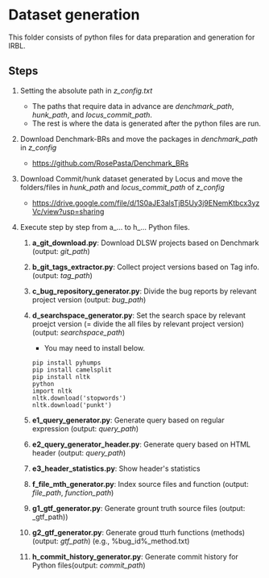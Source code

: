 # Dataset generation
This folder consists of python files for data preparation and generation for IRBL.


## Steps
1. Setting the absolute path in _z_config.txt_
    - The paths that require data in advance are _denchmark_path_, _hunk_path_, and _locus_commit_path_.
    -  The rest is where the data is generated after the python files are run.

2. Download Denchmark-BRs and move the packages in _denchmark_path_ in _z_config_
    - https://github.com/RosePasta/Denchmark_BRs
3. Download Commit/hunk dataset generated by Locus and move the folders/files in _hunk_path_ and _locus_commit_path_ of _z_config_
    - https://drive.google.com/file/d/1S0aJE3alsTjB5Uy3j9ENemKtbcx3yzVc/view?usp=sharing

4. Execute step by step from a_... to h_... Python files. 
    1) **a_git_download.py**: Download DLSW projects based on Denchmark (output: _git_path_)
    2) **b_git_tags_extractor.py**: Collect project versions based on Tag info. (output: _tag_path_)
    3) **c_bug_repository_generator.py**: Divide the bug reports by relevant project version (output: _bug_path_)
    4) **d_searchspace_generator.py**: Set the search space by relevant proejct version (= divide the all files by relevant project version) (output: _searchspace_path_)
        - You may need to install below.
        ```        
        pip install pyhumps
        pip install camelsplit
        pip install nltk
        python
        import nltk
        nltk.download('stopwords')
        nltk.download('punkt')
        ```

    5) **e1_query_generator.py**: Generate query based on regular expression (output: _query_path_)
    6) **e2_query_generator_header.py**: Generate query based on HTML header (output: _query_path_)
    7) **e3_header_statistics.py**: Show header's statistics
    8) **f_file_mth_generator.py**: Index source files and function (output: _file_path_, _function_path_)
    9) **g1_gtf_generator.py**: Generate grount truth source files (output: _gtf_path))
    10) **g2_gtf_generator.py**: Generate groud tturh functions (methods) (output: _gtf_path_) (e.g., %bug_id%_method.txt)
    11) **h_commit_history_generator.py**: Generate commit history for Python files(output: _commit_path_)
            